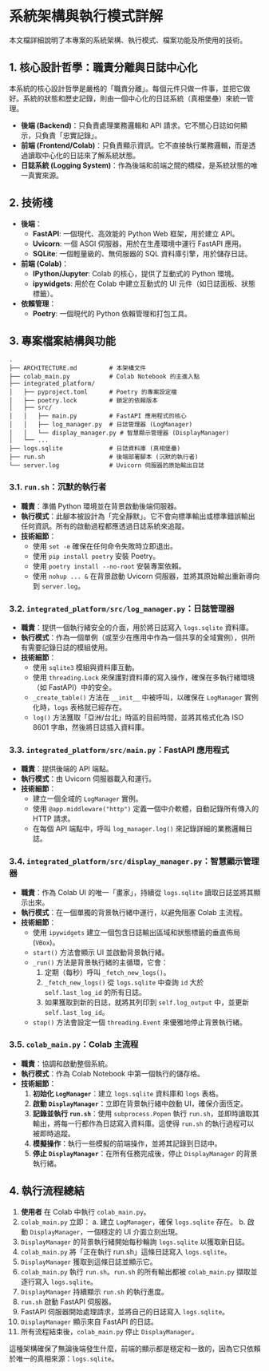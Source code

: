 # 系統架構與執行模式詳解

本文檔詳細說明了本專案的系統架構、執行模式、檔案功能及所使用的技術。

## 1. 核心設計哲學：職責分離與日誌中心化

本系統的核心設計哲學是嚴格的「職責分離」。每個元件只做一件事，並把它做好。系統的狀態和歷史記錄，則由一個中心化的日誌系統（真相堡壘）來統一管理。

- **後端 (Backend)**：只負責處理業務邏輯和 API 請求。它不關心日誌如何顯示，只負責「忠實記錄」。
- **前端 (Frontend/Colab)**：只負責顯示資訊。它不直接執行業務邏輯，而是透過讀取中心化的日誌來了解系統狀態。
- **日誌系統 (Logging System)**：作為後端和前端之間的橋樑，是系統狀態的唯一真實來源。

## 2. 技術棧

- **後端**：
    - **FastAPI**: 一個現代、高效能的 Python Web 框架，用於建立 API。
    - **Uvicorn**: 一個 ASGI 伺服器，用於在生產環境中運行 FastAPI 應用。
    - **SQLite**: 一個輕量級的、無伺服器的 SQL 資料庫引擎，用於儲存日誌。
- **前端 (Colab)**：
    - **IPython/Jupyter**: Colab 的核心，提供了互動式的 Python 環境。
    - **ipywidgets**: 用於在 Colab 中建立互動式的 UI 元件（如日誌面板、狀態標籤）。
- **依賴管理**：
    - **Poetry**: 一個現代的 Python 依賴管理和打包工具。

## 3. 專案檔案結構與功能

```
.
├── ARCHITECTURE.md         # 本架構文件
├── colab_main.py           # Colab Notebook 的主進入點
├── integrated_platform/
│   ├── pyproject.toml      # Poetry 的專案設定檔
│   ├── poetry.lock         # 鎖定的依賴版本
│   ├── src/
│   │   ├── main.py         # FastAPI 應用程式的核心
│   │   ├── log_manager.py  # 日誌管理器 (LogManager)
│   │   └── display_manager.py # 智慧顯示管理器 (DisplayManager)
│   └── ...
├── logs.sqlite             # 日誌資料庫 (真相堡壘)
├── run.sh                  # 後端部署腳本 (沉默的執行者)
└── server.log              # Uvicorn 伺服器的原始輸出日誌
```

### 3.1. `run.sh`：沉默的執行者

- **職責**：準備 Python 環境並在背景啟動後端伺服器。
- **執行模式**：此腳本被設計為「完全靜默」。它不會向標準輸出或標準錯誤輸出任何資訊。所有的啟動過程都應透過日誌系統來追蹤。
- **技術細節**：
    - 使用 `set -e` 確保在任何命令失敗時立即退出。
    - 使用 `pip install poetry` 安裝 Poetry。
    - 使用 `poetry install --no-root` 安裝專案依賴。
    - 使用 `nohup ... &` 在背景啟動 Uvicorn 伺服器，並將其原始輸出重新導向到 `server.log`。

### 3.2. `integrated_platform/src/log_manager.py`：日誌管理器

- **職責**：提供一個執行緒安全的介面，用於將日誌寫入 `logs.sqlite` 資料庫。
- **執行模式**：作為一個單例（或至少在應用中作為一個共享的全域實例），供所有需要記錄日誌的模組使用。
- **技術細節**：
    - 使用 `sqlite3` 模組與資料庫互動。
    - 使用 `threading.Lock` 來保護對資料庫的寫入操作，確保在多執行緒環境（如 FastAPI）中的安全。
    - `_create_table()` 方法在 `__init__` 中被呼叫，以確保在 `LogManager` 實例化時，`logs` 表格就已經存在。
    - `log()` 方法獲取「亞洲/台北」時區的目前時間，並將其格式化為 ISO 8601 字串，然後將日誌插入資料庫。

### 3.3. `integrated_platform/src/main.py`：FastAPI 應用程式

- **職責**：提供後端的 API 端點。
- **執行模式**：由 Uvicorn 伺服器載入和運行。
- **技術細節**：
    - 建立一個全域的 `LogManager` 實例。
    - 使用 `@app.middleware("http")` 定義一個中介軟體，自動記錄所有傳入的 HTTP 請求。
    - 在每個 API 端點中，呼叫 `log_manager.log()` 來記錄詳細的業務邏輯日誌。

### 3.4. `integrated_platform/src/display_manager.py`：智慧顯示管理器

- **職責**：作為 Colab UI 的唯一「畫家」，持續從 `logs.sqlite` 讀取日誌並將其顯示出來。
- **執行模式**：在一個單獨的背景執行緒中運行，以避免阻塞 Colab 主流程。
- **技術細節**：
    - 使用 `ipywidgets` 建立一個包含日誌輸出區域和狀態標籤的垂直佈局 (`VBox`)。
    - `start()` 方法會顯示 UI 並啟動背景執行緒。
    - `_run()` 方法是背景執行緒的主循環，它會：
        1.  定期（每秒）呼叫 `_fetch_new_logs()`。
        2.  `_fetch_new_logs()` 從 `logs.sqlite` 中查詢 `id` 大於 `self.last_log_id` 的所有日誌。
        3.  如果獲取到新的日誌，就將其列印到 `self.log_output` 中，並更新 `self.last_log_id`。
    - `stop()` 方法會設定一個 `threading.Event` 來優雅地停止背景執行緒。

### 3.5. `colab_main.py`：Colab 主流程

- **職責**：協調和啟動整個系統。
- **執行模式**：作為 Colab Notebook 中第一個執行的儲存格。
- **技術細節**：
    1.  **初始化 `LogManager`**：建立 `logs.sqlite` 資料庫和 `logs` 表格。
    2.  **啟動 `DisplayManager`**：立即在背景執行緒中啟動 UI，確保介面恆定。
    3.  **記錄並執行 `run.sh`**：使用 `subprocess.Popen` 執行 `run.sh`，並即時讀取其輸出，將每一行都作為日誌寫入資料庫。這使得 `run.sh` 的執行過程可以被即時追蹤。
    4.  **模擬操作**：執行一些模擬的前端操作，並將其記錄到日誌中。
    5.  **停止 `DisplayManager`**：在所有任務完成後，停止 `DisplayManager` 的背景執行緒。

## 4. 執行流程總結

1.  **使用者** 在 Colab 中執行 `colab_main.py`。
2.  `colab_main.py` 立即：
    a. 建立 `LogManager`，確保 `logs.sqlite` 存在。
    b. 啟動 `DisplayManager`，一個穩定的 UI 介面立刻出現。
3.  `DisplayManager` 的背景執行緒開始每秒輪詢 `logs.sqlite` 以獲取新日誌。
4.  `colab_main.py` 將「正在執行 run.sh」這條日誌寫入 `logs.sqlite`。
5.  `DisplayManager` 獲取到這條日誌並顯示它。
6.  `colab_main.py` 執行 `run.sh`。`run.sh` 的所有輸出都被 `colab_main.py` 擷取並逐行寫入 `logs.sqlite`。
7.  `DisplayManager` 持續顯示 `run.sh` 的執行進度。
8.  `run.sh` 啟動 FastAPI 伺服器。
9.  FastAPI 伺服器開始處理請求，並將自己的日誌寫入 `logs.sqlite`。
10. `DisplayManager` 顯示來自 FastAPI 的日誌。
11. 所有流程結束後，`colab_main.py` 停止 `DisplayManager`。

這種架構確保了無論後端發生什麼，前端的顯示都是穩定和一致的，因為它只依賴於唯一的真相來源：`logs.sqlite`。
